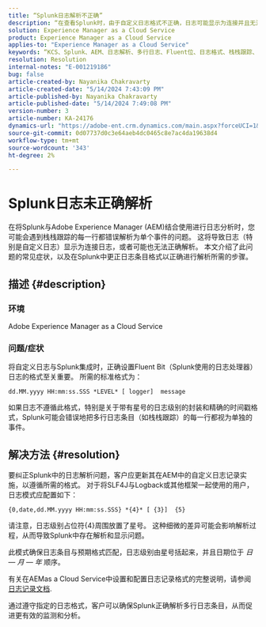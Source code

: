 ```yaml
---
title: “Splunk日志解析不正确”
description: “在查看Splunk时，由于自定义日志格式不正确，日志可能显示为连接并且无法正确解析。”
solution: Experience Manager as a Cloud Service
product: Experience Manager as a Cloud Service
applies-to: "Experience Manager as a Cloud Service"
keywords: “KCS、Splunk、AEM、日志解析、多行日志、Fluent位、日志格式、栈栈跟踪、日志配置”
resolution: Resolution
internal-notes: "E-001219186"
bug: false
article-created-by: Nayanika Chakravarty
article-created-date: "5/14/2024 7:43:09 PM"
article-published-by: Nayanika Chakravarty
article-published-date: "5/14/2024 7:49:08 PM"
version-number: 3
article-number: KA-24176
dynamics-url: "https://adobe-ent.crm.dynamics.com/main.aspx?forceUCI=1&pagetype=entityrecord&etn=knowledgearticle&id=aee3c02d-2a12-ef11-9f8a-6045bd026dc7"
source-git-commit: 0d07737d0c3e64aeb4dc0465c8e7ac4da19638d4
workflow-type: tm+mt
source-wordcount: '343'
ht-degree: 2%

---
```


# Splunk日志未正确解析


在将Splunk与Adobe Experience Manager (AEM)结合使用进行日志分析时，您可能会遇到栈栈跟踪的每一行都错误解析为单个事件的问题。 这将导致日志（特别是自定义日志）显示为连接日志，或者可能也无法正确解析。 本文介绍了此问题的常见症状，以及在Splunk中更正日志条目格式以正确进行解析所需的步骤。

## 描述 {#description}


### 环境

Adobe Experience Manager as a Cloud Service

### 问题/症状

将自定义日志与Splunk集成时，正确设置Fluent Bit（Splunk使用的日志处理器）日志的格式至关重要。 所需的标准格式为：

`dd.MM.yyyy HH:mm:ss.SSS *LEVEL* [ logger]  message`

如果日志不遵循此格式，特别是关于带有星号的日志级别的封装和精确的时间戳格式，Splunk可能会错误地把多行日志条目（如栈栈跟踪）的每一行都视为单独的事件。


## 解决方法 {#resolution}


要纠正Splunk中的日志解析问题，客户应更新其在AEM中的自定义日志记录实施，以遵循所需的格式。 对于将SLF4J与Logback或其他框架一起使用的用户，日志模式应配置如下：

`{0,date,dd.MM.yyyy HH:mm:ss.SSS} *{4}* [ {3}]  {5}`

请注意，日志级别占位符{4}周围放置了星号。 这种细微的差异可能会影响解析过程，从而导致Splunk中存在解析和显示问题。

此模式确保日志条目与预期格式匹配，日志级别由星号括起来，并且日期位于 *日 — 月 — 年* 顺序。

有关在AEMas a Cloud Service中设置和配置日志记录格式的完整说明，请参阅 [日志记录文档](https://experienceleague.adobe.com/docs/experience-manager-cloud-service/content/implementing/developing/logging.html?lang=en).

通过遵守指定的日志格式，客户可以确保Splunk正确解析多行日志条目，从而促进更有效的监测和分析。
